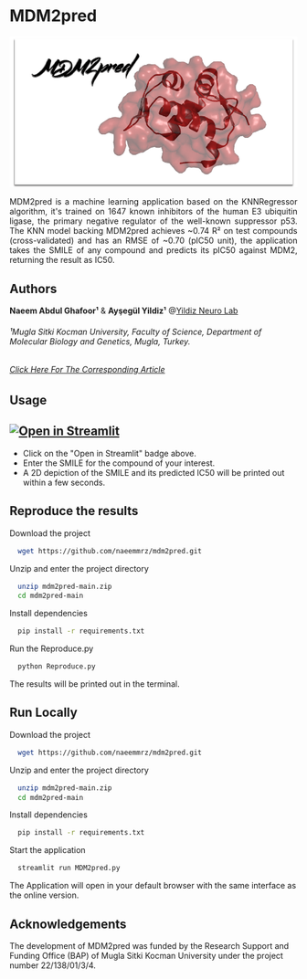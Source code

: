 # MDM2pred

![Logo](https://github.com/naeemmrz/mdm2pred/blob/main/logo.png?raw=true)

<div style="text-align: justify"> 
MDM2pred is a machine learning application based on the KNNRegressor algorithm, it's trained on 1647 known inhibitors of the human E3 ubiquitin ligase, the primary negative regulator of the well-known suppressor p53. The KNN model backing MDM2pred achieves ~0.74 R² on test compounds (cross-validated) and has an RMSE of ~0.70 (pIC50 unit), the application takes the SMILE of any compound and predicts its pIC50 against MDM2, returning the result as IC50.
</div>


## Authors
**Naeem Abdul Ghafoor¹** & **Ayşegül Yildiz¹** @[Yildiz Neuro Lab](https://ynlab.mu.edu.tr/en)
###### ¹Mugla Sitki Kocman University, Faculty of Science, Department of Molecular Biology and Genetics, Mugla, Turkey.
###### [Click Here For The Corresponding Article](https://)


## Usage
## [![Open in Streamlit](https://static.streamlit.io/badges/streamlit_badge_black_white.svg)](https://naeemmrz-mdm2pred-mdm2pred-n5xv97.streamlitapp.com)
- Click on the "Open in Streamlit" badge above. 
- Enter the SMILE for the compound of your interest.
- A 2D depiction of the SMILE and its predicted IC50 will be printed out within a few seconds.
  
  
## Reproduce the results
Download the project

```bash
  wget https://github.com/naeemmrz/mdm2pred.git
```

Unzip and enter the project directory

```bash
  unzip mdm2pred-main.zip
  cd mdm2pred-main
```

Install dependencies

```bash
  pip install -r requirements.txt
```

Run the Reproduce.py

```bash
  python Reproduce.py
```

The results will be printed out in the terminal.


## Run Locally
Download the project

```bash
  wget https://github.com/naeemmrz/mdm2pred.git
```

Unzip and enter the project directory

```bash
  unzip mdm2pred-main.zip
  cd mdm2pred-main
```

Install dependencies

```bash
  pip install -r requirements.txt
```

Start the application

```bash
  streamlit run MDM2pred.py
```

The Application will open in your default browser with the same interface as the online version.


## Acknowledgements
The development of MDM2pred was funded by the Research Support and Funding Office (BAP) of Mugla Sitki Kocman University under the project number 22/138/01/3/4.
